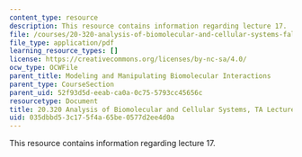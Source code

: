 ```yaml
---
content_type: resource
description: This resource contains information regarding lecture 17.
file: /courses/20-320-analysis-of-biomolecular-and-cellular-systems-fall-2012/035dbbd53c175f4a65be0577d2ee4d0a_MIT20_320F12_Lecture17.pdf
file_type: application/pdf
learning_resource_types: []
license: https://creativecommons.org/licenses/by-nc-sa/4.0/
ocw_type: OCWFile
parent_title: Modeling and Manipulating Biomolecular Interactions
parent_type: CourseSection
parent_uid: 52f93d5d-eeab-ca0a-0c75-5793cc45656c
resourcetype: Document
title: 20.320 Analysis of Biomolecular and Cellular Systems, TA Lecture Note 17
uid: 035dbbd5-3c17-5f4a-65be-0577d2ee4d0a
---
```

This resource contains information regarding lecture 17.